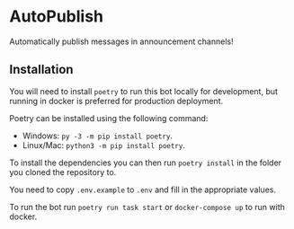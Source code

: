 # AutoPublish

Automatically publish messages in announcement channels!

## Installation

You will need to install `poetry` to run this bot locally for development, but running in docker is preferred for production deployment.

Poetry can be installed using the following command:

- Windows: `py -3 -m pip install poetry`.
- Linux/Mac: `python3 -m pip install poetry`.

To install the dependencies you can then run `poetry install` in the folder you cloned the repository to.

You need to copy `.env.example` to `.env` and fill in the appropriate values.

To run the bot run `poetry run task start` or `docker-compose up` to run with docker.

